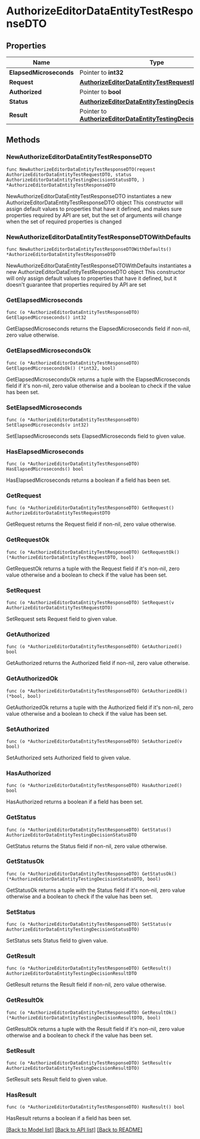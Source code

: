 # AuthorizeEditorDataEntityTestResponseDTO

## Properties

Name | Type | Description | Notes
------------ | ------------- | ------------- | -------------
**ElapsedMicroseconds** | Pointer to **int32** |  | [optional] 
**Request** | [**AuthorizeEditorDataEntityTestRequestDTO**](AuthorizeEditorDataEntityTestRequestDTO.md) |  | 
**Authorized** | Pointer to **bool** |  | [optional] 
**Status** | [**AuthorizeEditorDataEntityTestingDecisionStatusDTO**](AuthorizeEditorDataEntityTestingDecisionStatusDTO.md) |  | 
**Result** | Pointer to [**AuthorizeEditorDataEntityTestingDecisionResultDTO**](AuthorizeEditorDataEntityTestingDecisionResultDTO.md) |  | [optional] 

## Methods

### NewAuthorizeEditorDataEntityTestResponseDTO

`func NewAuthorizeEditorDataEntityTestResponseDTO(request AuthorizeEditorDataEntityTestRequestDTO, status AuthorizeEditorDataEntityTestingDecisionStatusDTO, ) *AuthorizeEditorDataEntityTestResponseDTO`

NewAuthorizeEditorDataEntityTestResponseDTO instantiates a new AuthorizeEditorDataEntityTestResponseDTO object
This constructor will assign default values to properties that have it defined,
and makes sure properties required by API are set, but the set of arguments
will change when the set of required properties is changed

### NewAuthorizeEditorDataEntityTestResponseDTOWithDefaults

`func NewAuthorizeEditorDataEntityTestResponseDTOWithDefaults() *AuthorizeEditorDataEntityTestResponseDTO`

NewAuthorizeEditorDataEntityTestResponseDTOWithDefaults instantiates a new AuthorizeEditorDataEntityTestResponseDTO object
This constructor will only assign default values to properties that have it defined,
but it doesn't guarantee that properties required by API are set

### GetElapsedMicroseconds

`func (o *AuthorizeEditorDataEntityTestResponseDTO) GetElapsedMicroseconds() int32`

GetElapsedMicroseconds returns the ElapsedMicroseconds field if non-nil, zero value otherwise.

### GetElapsedMicrosecondsOk

`func (o *AuthorizeEditorDataEntityTestResponseDTO) GetElapsedMicrosecondsOk() (*int32, bool)`

GetElapsedMicrosecondsOk returns a tuple with the ElapsedMicroseconds field if it's non-nil, zero value otherwise
and a boolean to check if the value has been set.

### SetElapsedMicroseconds

`func (o *AuthorizeEditorDataEntityTestResponseDTO) SetElapsedMicroseconds(v int32)`

SetElapsedMicroseconds sets ElapsedMicroseconds field to given value.

### HasElapsedMicroseconds

`func (o *AuthorizeEditorDataEntityTestResponseDTO) HasElapsedMicroseconds() bool`

HasElapsedMicroseconds returns a boolean if a field has been set.

### GetRequest

`func (o *AuthorizeEditorDataEntityTestResponseDTO) GetRequest() AuthorizeEditorDataEntityTestRequestDTO`

GetRequest returns the Request field if non-nil, zero value otherwise.

### GetRequestOk

`func (o *AuthorizeEditorDataEntityTestResponseDTO) GetRequestOk() (*AuthorizeEditorDataEntityTestRequestDTO, bool)`

GetRequestOk returns a tuple with the Request field if it's non-nil, zero value otherwise
and a boolean to check if the value has been set.

### SetRequest

`func (o *AuthorizeEditorDataEntityTestResponseDTO) SetRequest(v AuthorizeEditorDataEntityTestRequestDTO)`

SetRequest sets Request field to given value.


### GetAuthorized

`func (o *AuthorizeEditorDataEntityTestResponseDTO) GetAuthorized() bool`

GetAuthorized returns the Authorized field if non-nil, zero value otherwise.

### GetAuthorizedOk

`func (o *AuthorizeEditorDataEntityTestResponseDTO) GetAuthorizedOk() (*bool, bool)`

GetAuthorizedOk returns a tuple with the Authorized field if it's non-nil, zero value otherwise
and a boolean to check if the value has been set.

### SetAuthorized

`func (o *AuthorizeEditorDataEntityTestResponseDTO) SetAuthorized(v bool)`

SetAuthorized sets Authorized field to given value.

### HasAuthorized

`func (o *AuthorizeEditorDataEntityTestResponseDTO) HasAuthorized() bool`

HasAuthorized returns a boolean if a field has been set.

### GetStatus

`func (o *AuthorizeEditorDataEntityTestResponseDTO) GetStatus() AuthorizeEditorDataEntityTestingDecisionStatusDTO`

GetStatus returns the Status field if non-nil, zero value otherwise.

### GetStatusOk

`func (o *AuthorizeEditorDataEntityTestResponseDTO) GetStatusOk() (*AuthorizeEditorDataEntityTestingDecisionStatusDTO, bool)`

GetStatusOk returns a tuple with the Status field if it's non-nil, zero value otherwise
and a boolean to check if the value has been set.

### SetStatus

`func (o *AuthorizeEditorDataEntityTestResponseDTO) SetStatus(v AuthorizeEditorDataEntityTestingDecisionStatusDTO)`

SetStatus sets Status field to given value.


### GetResult

`func (o *AuthorizeEditorDataEntityTestResponseDTO) GetResult() AuthorizeEditorDataEntityTestingDecisionResultDTO`

GetResult returns the Result field if non-nil, zero value otherwise.

### GetResultOk

`func (o *AuthorizeEditorDataEntityTestResponseDTO) GetResultOk() (*AuthorizeEditorDataEntityTestingDecisionResultDTO, bool)`

GetResultOk returns a tuple with the Result field if it's non-nil, zero value otherwise
and a boolean to check if the value has been set.

### SetResult

`func (o *AuthorizeEditorDataEntityTestResponseDTO) SetResult(v AuthorizeEditorDataEntityTestingDecisionResultDTO)`

SetResult sets Result field to given value.

### HasResult

`func (o *AuthorizeEditorDataEntityTestResponseDTO) HasResult() bool`

HasResult returns a boolean if a field has been set.


[[Back to Model list]](../README.md#documentation-for-models) [[Back to API list]](../README.md#documentation-for-api-endpoints) [[Back to README]](../README.md)


